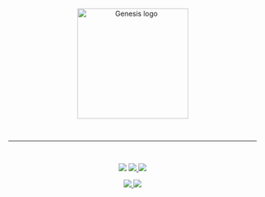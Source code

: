 <br/>
    <p align="center">
        <a href="https://github.com/yoratoni/genesis" target="_blank">
            <img src="https://raw.githubusercontent.com/yoratoni/genesis/main/assets/logo.png?token=GHSAT0AAAAAABZOCAUYNHYFSI6YFTTFJQSGZCM6TJQ" width="225" alt="Genesis logo">
        </a>
    </p>
<br/>

---

<br/>
    <p align="center">
        <img src="https://img.shields.io/badge/made%20by-Yoratoni-green">
        <a href="https://github.com/yoratoni/genesis/blob/main/LICENSE" target="_blank">
            <img src="https://img.shields.io/github/license/yoratoni/bibobot?style=flat-square">
        </a>
        <a href="https://github.com/yoratoni/genesis/issues" target="_blank">
            <img src="https://img.shields.io/github/issues/yoratoni/genesis?color=green&style=flat-square">
        </a>
    </p>
    <p align="center">
        <a href="https://github.com/yoratoni/genesis/blob/main/package.json" target="_blank">
            <img src="https://img.shields.io/github/package-json/v/yoratoni/genesis?style=flat-square">
        </a>
        <img src="https://img.shields.io/github/languages/code-size/yoratoni/genesis?style=flat-square">
    </p>
<br/>